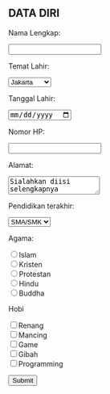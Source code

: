 <html>
<body>

<h2>DATA DIRI</h2>

<form>
<p>Nama Lengkap:</p>
  <input type="text" name="namalengkap">
  <br>
  
<p>Temat Lahir:</p>
<select name="Tempatlahir">
<option value="Jakarta">Jakarta</option>
<option value="Bogor">Bogor</option>
<option value="Depok">Depok</option>
<option value="Tangerang">Tangerang</option>
<option value="Bekasi">Bekasi</option>
</select>
<br>

<p>Tanggal Lahir:</p>
  <input type="date" name="tanggallahir">
  <br>

<p>Nomor HP:</p>
  <input type="number" name="quantity" >
  <br>

<p>Alamat:</p>
<textarea name="Alamat">Sialahkan diisi selengkapnya</textarea>
<br>

<p>Pendidikan terakhir:</p>
<select name="PendidikanTerakhir">
<option value="SMA/SMK">SMA/SMK</option>
<option value="D3">D3</option>
<option value="S1">S1</option>
</select>
<br>

<p>Agama:</p>
<input type="radio" name="islam"/>Islam<br>
<input type="radio" name="nama_radio"/>Kristen<br>
<input type="radio" name="nama_radio"/>Protestan<br>
<input type="radio" name="nama_radio"/>Hindu<br>
<input type="radio" name="nama_radio"/>Buddha<br>

<p>Hobi</p>
      <input type='checkbox' name='Hobi1' value='Renang' />Renang<br>
      <input type='checkbox' name='Hobi2' value='Mancing' />Mancing<br>
      <input type='checkbox' name='Hobi3' value='game' />Game<br>
      <input type='checkbox' name='Hobi3' value='Gibah' />Gibah<br>
      <input type='checkbox' name='Hobi3' value='Programming' />Programming<br>
      
<p><button type="button" onclick="Submit">Submit</button></p>
</form>




</body>
</html>
